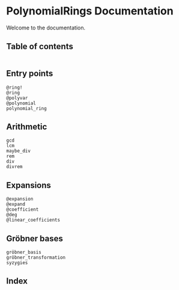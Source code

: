 # PolynomialRings Documentation
Welcome to the documentation.

## Table of contents
```@contents
```

## Entry points

```@docs
@ring!
@ring
@polyvar
@polynomial
polynomial_ring
```

## Arithmetic

```@docs
gcd
lcm
maybe_div
rem
div
divrem
```

## Expansions

```@docs
@expansion
@expand
@coefficient
@deg
@linear_coefficients
```

## Gröbner bases

```@docs
gröbner_basis
gröbner_transformation
syzygies
```

## Index

```@index
```
